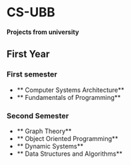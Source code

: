 # CS-UBB
**Projects from university**

## First Year

### First semester
- ** Computer Systems Architecture**
- ** Fundamentals of Programming**


### Second Semester
- ** Graph Theory**
- ** Object Oriented Programming**
- ** Dynamic Systems**
- ** Data Structures and Algorithms**

